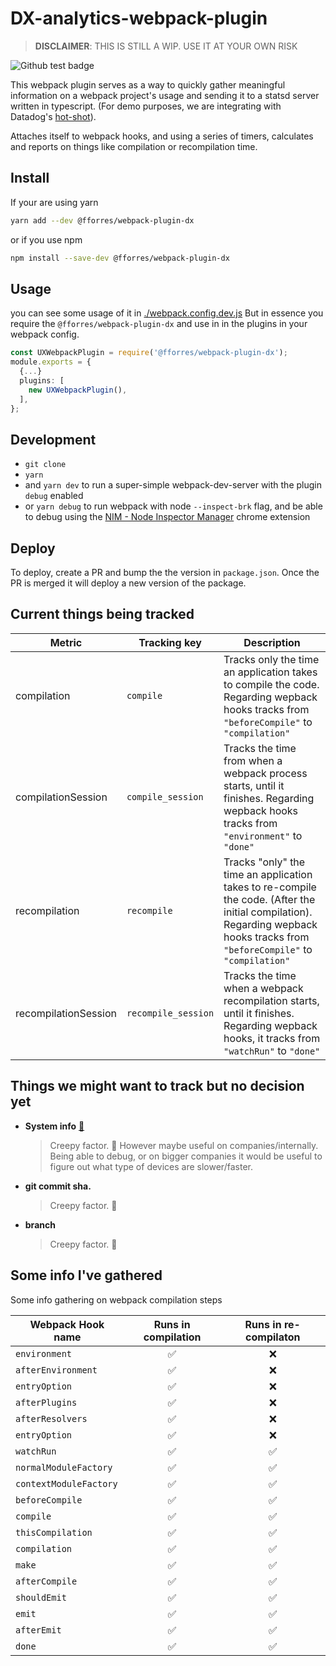 
# DX-analytics-webpack-plugin

> **DISCLAIMER**: THIS IS STILL A WIP. USE IT AT YOUR OWN RISK

![Github test badge](https://github.com/fforres/webpack-plugin-dx-metrics/workflows/test/badge.svg)

This webpack plugin serves as a way to quickly gather meaningful information on a webpack project's usage and sending it to a statsd server written in typescript.
(For demo purposes, we are integrating with Datadog's [hot-shot](https://github.com/brightcove/hot-shots)).

Attaches itself to webpack hooks, and using a series of timers, calculates and reports on things like compilation or recompilation time.

## Install

If your are using yarn

```bash
yarn add --dev @fforres/webpack-plugin-dx
```

or if you use npm

```bash
npm install --save-dev @fforres/webpack-plugin-dx
```

## Usage

you can see some usage of it in [./webpack.config.dev.js](./webpack.config.dev.js)
But in essence you require the `@fforres/webpack-plugin-dx` and use in in the plugins in your webpack config.

```TYPESCRIPT
const UXWebpackPlugin = require('@fforres/webpack-plugin-dx');
module.exports = {
  {...}
  plugins: [
    new UXWebpackPlugin(),
  ],
};
```

## Development

- `git clone`
- `yarn`
- and `yarn dev` to run a super-simple webpack-dev-server with the plugin `debug` enabled
- or `yarn debug` to run webpack with node `--inspect-brk` flag, and be able to debug using the [NIM - Node Inspector Manager](https://chrome.google.com/webstore/detail/nodejs-v8-inspector-manag/gnhhdgbaldcilmgcpfddgdbkhjohddkj?hl=en) chrome extension

## Deploy

To deploy, create a PR and bump the the version in `package.json`. Once the PR is merged it will deploy a new version of the package.

## Current things being tracked

| Metric  | Tracking key | Description  |
|---|---|---|
| compilation  | `compile` | Tracks only the time an application takes to compile the code. Regarding wepback hooks tracks from `"beforeCompile"` to `"compilation"` |
| compilationSession  | `compile_session`  | Tracks the time from when a webpack process starts, until it finishes. Regarding wepback hooks tracks from `"environment"` to `"done"`  |
| recompilation  |  `recompile` |  Tracks "only" the time an application takes to re-compile the code. (After the initial compilation). Regarding wepback hooks tracks from `"beforeCompile"` to `"compilation"` |
| recompilationSession  |  `recompile_session` |  Tracks the time when a webpack recompilation starts, until it finishes. Regarding wepback hooks, it tracks from `"watchRun"` to `"done"` |

## Things we might want to track but no decision yet

- **System info** [🔗](https://github.com/sebhildebrandt/systeminformation)
  > Creepy factor. 😬 However maybe useful on companies/internally. Being able to debug, or on bigger companies it would be useful to figure out what type of devices are slower/faster.
- **git commit sha.**
  > Creepy factor. 🤔
- **branch**
  > Creepy factor. 🤔

## Some info I've gathered

Some info gathering on webpack compilation steps

| Webpack Hook name | Runs in compilation | Runs in re-compilaton  |
|---|:---:|:---:|
| `environment` | ✅ | ❌ |
| `afterEnvironment` | ✅ | ❌ |
| `entryOption` | ✅ | ❌ |
| `afterPlugins` | ✅ | ❌ |
| `afterResolvers` | ✅ | ❌ |
| `entryOption` | ✅ | ❌ |
| `watchRun` | ✅ | ✅ |
| `normalModuleFactory` | ✅ | ✅ |
| `contextModuleFactory` | ✅ | ✅ |
| `beforeCompile` | ✅ | ✅ |
| `compile` | ✅ | ✅ |
| `thisCompilation` | ✅ | ✅ |
| `compilation` | ✅ | ✅ |
| `make` | ✅ | ✅ |
| `afterCompile` | ✅ | ✅ |
| `shouldEmit` | ✅ | ✅ |
| `emit` | ✅ | ✅ |
| `afterEmit` | ✅ | ✅ |
| `done` | ✅ | ✅ |
